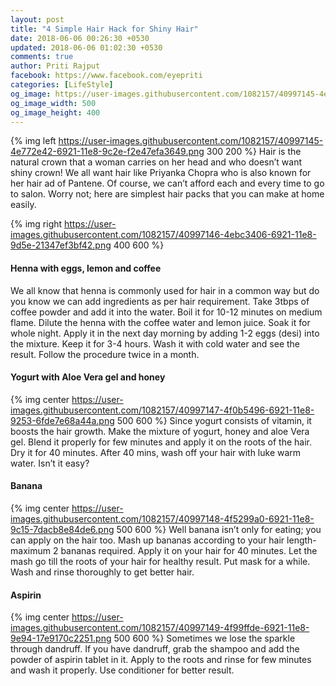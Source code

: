 ```yaml
---
layout: post
title: "4 Simple Hair Hack for Shiny Hair"
date: 2018-06-06 00:26:30 +0530
updated: 2018-06-06 01:02:30 +0530
comments: true
author: Priti Rajput
facebook: https://www.facebook.com/eyepriti
categories: [LifeStyle]
og_image: https://user-images.githubusercontent.com/1082157/40997145-4e772e42-6921-11e8-9c2e-f2e47efa3649.png
og_image_width: 500
og_image_height: 400
---
```


{% img left https://user-images.githubusercontent.com/1082157/40997145-4e772e42-6921-11e8-9c2e-f2e47efa3649.png 300 200 %}
Hair is the natural crown that a woman carries on her head and who doesn’t want shiny crown! We all want hair like Priyanka Chopra who is also known for her hair ad of Pantene.  Of course, we can’t afford each and every time to go to salon. Worry not; here are simplest hair packs that you can make at home easily.

<!-- more -->
{% img right https://user-images.githubusercontent.com/1082157/40997146-4ebc3406-6921-11e8-9d5e-21347ef3bf42.png 400 600 %}
#### Henna with eggs, lemon and coffee
We all know that henna is commonly used for hair in a common way but do you know we can add ingredients as per hair requirement. Take 3tbps of coffee powder and add it into the water. Boil it for 10-12 minutes on medium flame. Dilute the henna with the coffee water and lemon juice. Soak it for whole night. Apply it in the next day morning by adding 1-2 eggs (desi) into the mixture. Keep it for 3-4 hours. Wash it with cold water and see the result. Follow the procedure twice in a month.

#### Yogurt with Aloe Vera gel and honey
{% img center https://user-images.githubusercontent.com/1082157/40997147-4f0b5496-6921-11e8-9253-6fde7e68a44a.png 500 600 %}
Since yogurt consists of vitamin, it boosts the hair growth. Make the mixture of yogurt, honey and aloe Vera gel. Blend it properly for few minutes and apply it on the roots of the hair. Dry it for 40 minutes. After 40 mins, wash off your hair with luke warm water.  Isn’t it easy?

#### Banana
{% img center https://user-images.githubusercontent.com/1082157/40997148-4f5299a0-6921-11e8-9c15-7dacb8e84de6.png 500 600 %}
Well banana isn’t only for eating; you can apply on the hair too. Mash up bananas according to your hair length- maximum 2 bananas required. Apply it on your hair for 40 minutes. Let the mash go till the roots of your hair for healthy result. Put mask for a while. Wash and rinse thoroughly to get better hair.

#### Aspirin
{% img center https://user-images.githubusercontent.com/1082157/40997149-4f99ffde-6921-11e8-9e94-17e9170c2251.png 500 600 %}
Sometimes we lose the sparkle through dandruff. If you have dandruff, grab the shampoo and add the powder of aspirin tablet in it. Apply to the roots and rinse for few minutes and wash it properly. Use conditioner for better result. 

